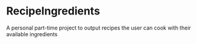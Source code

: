 # RecipeIngredients
A personal part-time project to output recipes the user can cook with their available ingredients

